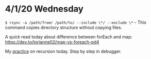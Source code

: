 # 4/1/20 Wednesday 

`$ rsync -a /path/from/ /path/to/ --include \*/ --exclude \*` - This command copies directory structure without copying files. 

A quick read today about difference between forEach and map: https://dev.to/torianne02/map-vs-foreach-pd4

My [practice](../exercises/recursion.js) on recursion today. Step by step in debugger. 